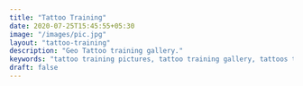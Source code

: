 ```yaml
---
title: "Tattoo Training"
date: 2020-07-25T15:45:55+05:30
image: "/images/pic.jpg"
layout: "tattoo-training"
description: "Geo Tattoo training gallery."
keywords: "tattoo training pictures, tattoo training gallery, tattoos training, best tattoo training pictures, best tattoo training pics, best tattoo training photos, Tattoo training gallery, institute for tattoo training, tattoo training institutes in Chennai. tattoo training academy, creating tattoo artists"
draft: false
---
```


